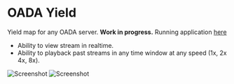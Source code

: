 OADA Yield
===========

Yield map for any OADA server. **Work in progress.**
Running application [here](http://oadablue.herokuapp.com/)

- Ability to view stream in realtime.
- Ability to playback past streams in any time window at any speed (1x, 2x 4x, 8x).

![Screenshot](https://dl.dropboxusercontent.com/u/41564792/Screen%20Shot%202014-11-23%20at%204.02.37%20PM.png)
![Screenshot](https://dl.dropboxusercontent.com/u/41564792/Screen%20Shot%202014-11-23%20at%2012.29.37%20AM.png)
